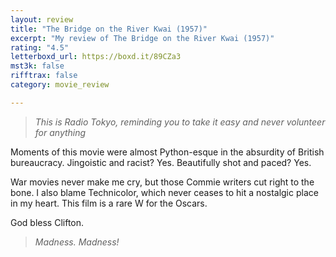 ```yaml
---
layout: review
title: "The Bridge on the River Kwai (1957)"
excerpt: "My review of The Bridge on the River Kwai (1957)"
rating: "4.5"
letterboxd_url: https://boxd.it/89CZa3
mst3k: false
rifftrax: false
category: movie_review

---
```


<blockquote><i>This is Radio Tokyo, reminding you to take it easy and never volunteer for anything </i></blockquote>Moments of this movie were almost Python-esque in the absurdity of British bureaucracy. Jingoistic and racist? Yes. Beautifully shot and paced? Yes.

War movies never make me cry, but those Commie writers cut right to the bone. I also blame Technicolor, which never ceases to hit a nostalgic place in my heart. This film is a rare W for the Oscars.

God bless Clifton.
<blockquote><i>Madness. Madness!</i></blockquote>